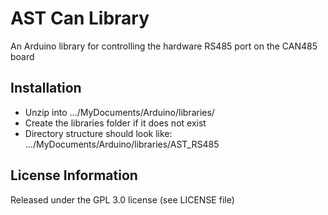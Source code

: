AST Can Library
===================================

An Arduino library for controlling the hardware RS485 port on the CAN485 board

Installation
--------------
* Unzip into .../MyDocuments/Arduino/libraries/
* Create the libraries folder if it does not exist
* Directory structure should look like: .../MyDocuments/Arduino/libraries/AST_RS485

License Information
-------------------
Released under the GPL 3.0 license (see LICENSE file)
